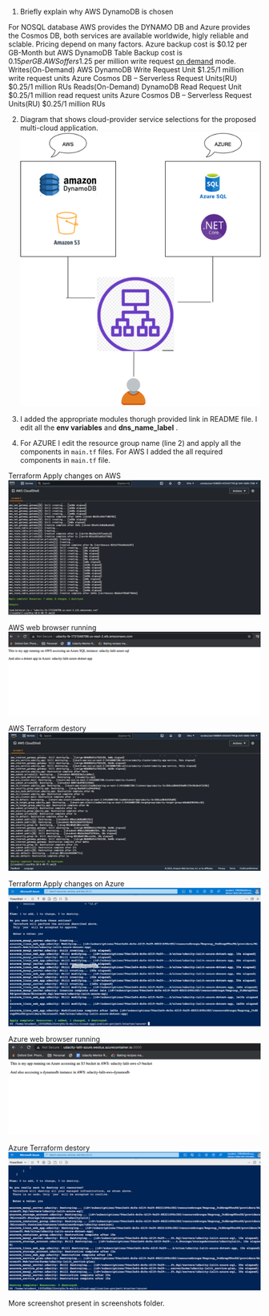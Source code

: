 1. Briefly explain why AWS DynamoDB is chosen

For NOSQL database AWS provides the DYNAMO DB and Azure provides the Cosmos DB, both services are
available worldwide, higly reliable and sclable. Pricing depend on many factors.
Azure backup cost is $0.12 per GB-Month but AWS DynamoDB Table Backup cost is $0.15 per GB.
AWS offers 1.25$ per million write request [on demand](https://aws.amazon.com/dynamodb/pricing/on-demand/) mode.
Writes(On-Demand)
AWS DynamoDB	Write Request Unit	$1.25/1 million write request units
Azure Cosmos DB – Serverless	Request Units(RU)	$0.25/1 million RUs
Reads(On-Demand)
DynamoDB	Read Request Unit	$0.25/1 million read request units
Azure Cosmos DB – Serverless	Request Units(RU)	$0.25/1 million RUs

2. Diagram that shows cloud-provider service selections for the proposed multi-cloud application.
![img](https://github.com/lalitkishor/A-multi-cloud-application-project/blob/master/multi-cloud-architecture.png)

3. I added the appropriate modules thorugh provided link in README file. I edit all the **env variables** and **dns_name_label** .

4. For AZURE I edit the resource group name (line 2) and apply all the components in ```main.tf``` files. For AWS I added the all required components in ```main.tf``` file.

Terraform Apply changes on AWS
![img](https://github.com/lalitkishor/A-multi-cloud-application-project/blob/master/screenshots/aws_added.png)

AWS web browser running
![img](https://github.com/lalitkishor/A-multi-cloud-application-project/blob/master/screenshots/aws_web_browser.png)

AWS Terraform destory
![img](https://github.com/lalitkishor/A-multi-cloud-application-project/blob/master/screenshots/aws_destroyed.png)

Terraform Apply changes on Azure
![img](https://github.com/lalitkishor/A-multi-cloud-application-project/blob/master/screenshots/azure-apply.png)

Azure web browser running
![img](https://github.com/lalitkishor/A-multi-cloud-application-project/blob/master/screenshots/azure_web_browser.png)

Azure Terraform destory
![img](https://github.com/lalitkishor/A-multi-cloud-application-project/blob/master/screenshots/azure_destory.png)

More screenshot present in screenshots folder.
